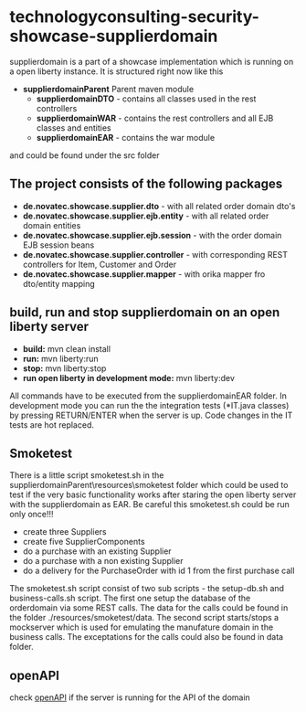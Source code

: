 # technologyconsulting-security-showcase-supplierdomain
supplierdomain is a part of a showcase implementation which is running on a open liberty instance. It is structured right now like this

- **supplierdomainParent** Parent maven module
    - **supplierdomainDTO** - contains all classes used in the rest controllers
    - **supplierdomainWAR** - contains the rest controllers and all EJB classes and entities
    - **supplierdomainEAR** - contains the war module

and could be found under the src folder

## The project consists of the following packages

- **de.novatec.showcase.supplier.dto** - with all related order domain dto's
- **de.novatec.showcase.supplier.ejb.entity** - with all related order domain entities
- **de.novatec.showcase.supplier.ejb.session** - with the order domain EJB session beans
- **de.novatec.showcase.supplier.controller** - with corresponding REST controllers for Item, Customer and Order
- **de.novatec.showcase.supplier.mapper** - with orika mapper fro dto/entity mapping


## build, run and stop supplierdomain on an open liberty server
- **build:** mvn clean install
- **run:** mvn liberty:run
- **stop:** mvn liberty:stop
- **run open liberty in development mode:** mvn liberty:dev

All commands have to be executed from the supplierdomainEAR folder. In development mode you can run the the integration tests (*IT.java classes) by pressing RETURN/ENTER when the server is up. Code changes in the IT tests are hot replaced.

## Smoketest
There is a little script smoketest.sh in the supplierdomainParent\resources\smoketest folder which could be used to test if the very basic functionality works after staring the open liberty server with the supplierdomain as EAR. Be careful this smoketest.sh could be run only once!!!

- create three Suppliers
- create five SupplierComponents
- do a purchase with an existing Supplier
- do a purchase with a non existing Supplier
- do a delivery for the PurchaseOrder with id 1 from the first purchase call

The smoketest.sh script consist of two sub scripts - the setup-db.sh and business-calls.sh script. The first one setup the database of the orderdomain via some REST calls. The data for the calls could be found in the folder ./resources/smoketest/data. The second script starts/stops a mockserver which is used for emulating the manufature domain in the business calls. The exceptations for the calls could also be found in data folder.

## openAPI
check [openAPI](http://localhost:9080/api/explorer/) if the server is running for the  API of the domain
